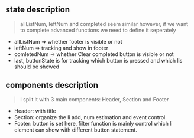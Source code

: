 ## state description
> allListNum, leftNum and completed seem similar
    however, if we want to complete advanced functions
    we need to define it seperately
   * allListNum => whether footer is visible or not
   * leftNum => tracking and show in footer
   * comletedNum => whether Clear completed button is visible or not
   * last, buttonState is for tracking which button is pressed and which lis should be showed

## components description
> I split it with 3 main components: Header, Section and Footer
* Header: with title
* Section: organize the li add, num estimation and event control.
* Footer: button is set here, filter function is mainly control which li element can show with different button statement.